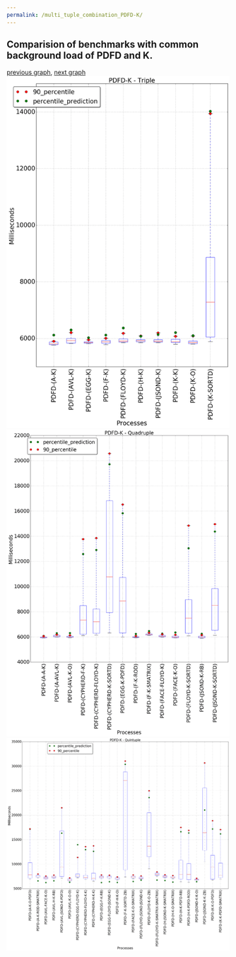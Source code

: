 ```yaml
---
permalink: /multi_tuple_combination_PDFD-K/
---
```



## Comparision of benchmarks with common background load of PDFD and K.

[previous graph](../multi_tuple_combination_PDFD-JSOND/), [next graph](../multi_tuple_combination_PDFD-O/)
![graph figure](./images/triple/PDFD/PDFD-K_box.png)![graph figure](./images/quadruple/PDFD/PDFD-K_box.png)![graph figure](./images/quintuple/PDFD/PDFD-K_box.png)